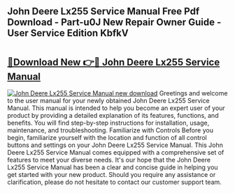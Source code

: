 ## John Deere Lx255 Service Manual Free Pdf Download - Part-u0J New Repair Owner Guide - User Service Edition KbfkV

# <h2><a href="http://bc9109.oget.top/?id=John+Deere+Lx255+Service+Manual">🔗Download New 👉🔴 John Deere Lx255 Service Manual</a></h2>

[![John Deere Lx255 Service Manual new download](https://i.imgur.com/5g1atiW.png)](http://bc9109.oget.top/?id=John+Deere+Lx255+Service+Manual)
Greetings and welcome to the user manual for your newly obtained John Deere Lx255 Service Manual. This manual is intended to help you become an expert user of your product by providing a detailed explanation of its features, functions, and benefits. You will find step-by-step instructions for installation, usage, maintenance, and troubleshooting. Familiarize with Controls Before you begin, familiarize yourself with the location and function of all control buttons and settings on your John Deere Lx255 Service Manual. This John Deere Lx255 Service Manual comes equipped with a comprehensive set of features to meet your diverse needs. It's our hope that the John Deere Lx255 Service Manual has been a clear and concise guide in helping you get started with your new product. Should you require any assistance or clarification, please do not hesitate to contact our customer support team.
